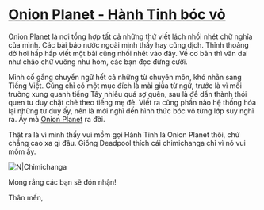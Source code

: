 # [Onion Planet - Hành Tinh bóc vỏ](https://minhducdoo.com)

[Onion Planet](https://minhducdoo.com) là nơi tổng hợp tất cả những thứ viết lách nhồi nhét chữ nghĩa của mình. Các bài báo nước ngoài mình thấy hay cũng dịch. Thỉnh thoảng dở hơi hấp hấp viết một bài cũng nhồi nhét vào đây. Về cơ bản thì văn dai như chão chữ vuông như hòm, các bạn đọc đừng cười.

Mình cố gắng chuyển ngữ hết cả những từ chuyên môn, khó nhằn sang Tiếng Việt. Cũng chỉ có một mục đích là mài giũa từ ngữ, trước là vì môi trường xung quanh tiếng Tây nhiều quá sợ quên, sau là để dần thành thói quen tư duy chặt chẽ theo tiếng mẹ đẻ. Viết ra cũng phần nào hệ thống hóa lại những tư duy ấy, nên là mới nghĩ đến hình thức bóc vỏ từng lớp suy nghĩ ra. Ấy mà [Onion Planet](https://minhducdoo.com) ra đời.

Thật ra là vì mình thấy vui mồm gọi Hành Tinh là Onion Planet thôi, chứ chẳng cao xa gì đâu. Giống Deadpool thích cái chimichanga chỉ vì nó vui mồm ấy.

![N|Chimichanga](https://media.tenor.com/images/db4b98e6b2ff402bd534f0d251367a07/tenor.gif)

Mong rằng các bạn sẽ đón nhận!

Thân mến,
